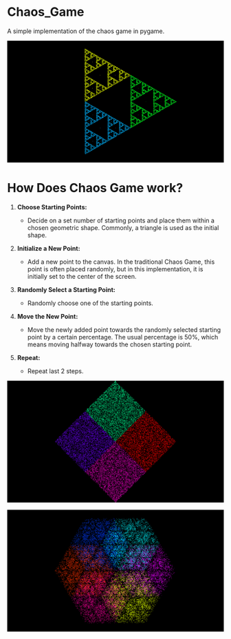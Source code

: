 # Chaos_Game
A simple implementation of the chaos game in pygame.

![n=3](images/triangle.png)

# How Does Chaos Game work?
1. **Choose Starting Points:**
   - Decide on a set number of starting points and place them within a chosen geometric shape. Commonly, a triangle is used as the initial shape.

2. **Initialize a New Point:**
   - Add a new point to the canvas. In the traditional Chaos Game, this point is often placed randomly, but in this implementation, it is initially set to the center of the screen.

3. **Randomly Select a Starting Point:**
   - Randomly choose one of the starting points.

4. **Move the New Point:**
   - Move the newly added point towards the randomly selected starting point by a certain percentage. The usual percentage is 50%, which means moving halfway towards the chosen starting point.

5. **Repeat:**
   - Repeat last 2 steps.

![n=4](images/rectangle.png)

![n=5](images/pentagon.png)
